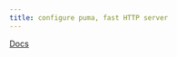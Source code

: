 ```yaml
---
title: configure puma, fast HTTP server
---
```


[Docs](https://docs.gitlab.com/ee/administration/operations/puma.html)
